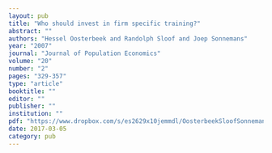```yaml
---
layout: pub
title: "Who should invest in firm specific training?"
abstract: ""
authors: "Hessel Oosterbeek and Randolph Sloof and Joep Sonnemans"
year: "2007"
journal: "Journal of Population Economics"
volume: "20"
number: "2"
pages: "329-357"
type: "article"
booktitle: ""
editor: ""
publisher: ""
institution: ""
pdf: "https://www.dropbox.com/s/es2629x10jemmdl/OosterbeekSloofSonnemans2007jpope.pdf?dl=0"
date: 2017-03-05
category: pub
---
```

